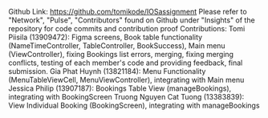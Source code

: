 Github Link: https://github.com/tomikode/IOSassignment
Please refer to "Network", "Pulse", "Contributors" found on Github under "Insights" of the repository for code commits and contribution proof
Contributions:
Tomi Piisila (13909472): Figma screens, Book table functionality (NameTimeController, TableController, BookSuccess), Main menu (ViewController), fixing Bookings list errors, merging, fixing merging conflicts, testing of each member's code and providing feedback, final submission.
Gia Phat Huynh (13821184): Menu Functionality (MenuTableViewCell, MenuViewController), integrating with Main menu
Jessica Philip (13907187): Bookings Table View (manageBookings), integrating with BookingScreen
Truong Nguyen Cat Tuong (13383839): View Individual Booking (BookingScreen), integrating with manageBookings
